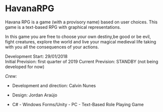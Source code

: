 # HavanaRPG

Havana RPG is a game (with a provisory name) based on user choices.
This game is a text-based RPG with graphical representations.

In this game you are free to choose your own destiny,be good or be evil, fight creatures, explore the world and live your magical medieval life taking with you all the consequences of your actions.

Development Start: 29/01/2018<br>
Initial Prevision: first quarter of 2019
Current Prevision: STANDBY (not being developed for now)

_Crew:_ 
- Development and direction: Calvin Nunes
- Design: Jordan Araújo

- C# - Windows Forms/Unity - PC - Text-Based Role Playing Game
